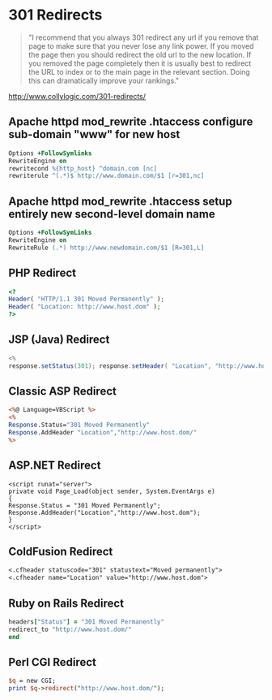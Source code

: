 # 301 Redirects 

> "I recommend that you always 301 redirect any url if you remove that page to
> make sure that you never lose any link power. If you moved the page then you
> should redirect the old url to the new location. If you removed the page 
> completely then it is usually best to redirect the URL to index or to the
> main page in the relevant section.  Doing this can dramatically improve your
> rankings." 

<http://www.collylogic.com/301-redirects/>

## Apache httpd mod_rewrite .htaccess configure sub-domain "www" for new host
```apache
Options +FollowSymlinks
RewriteEngine on
rewritecond %{http_host} ^domain.com [nc]
rewriterule ^(.*)$ http://www.domain.com/$1 [r=301,nc]
```

## Apache httpd mod_rewrite .htaccess setup entirely new second-level domain name
```apache
Options +FollowSymLinks
RewriteEngine on
RewriteRule (.*) http://www.newdomain.com/$1 [R=301,L]
```

## PHP Redirect
```php
<?
Header( "HTTP/1.1 301 Moved Permanently" );
Header( "Location: http://www.host.dom" );
?>
```

## JSP (Java) Redirect
```java
<%
response.setStatus(301); response.setHeader( "Location", "http://www.host.dom/" ); response.setHeader( "Connection", "close" ); %>
```

## Classic ASP Redirect
```asp
<%@ Language=VBScript %>
<%
Response.Status="301 Moved Permanently"
Response.AddHeader "Location","http://www.host.dom/"
%>
```

## ASP.NET Redirect
```asp.net
<script runat="server">
private void Page_Load(object sender, System.EventArgs e)
{
Response.Status = "301 Moved Permanently";
Response.AddHeader("Location","http://www.host.dom");
}
</script>
```

## ColdFusion Redirect
```coldfusion
<.cfheader statuscode="301" statustext="Moved permanently">
<.cfheader name="Location" value="http://www.host.dom">
```

## Ruby on Rails Redirect
```ruby def old_action
headers["Status"] = "301 Moved Permanently"
redirect_to "http://www.host.dom/"
end
```

## Perl CGI Redirect
```perl 
$q = new CGI;
print $q->redirect("http://www.host.dom/");
```
